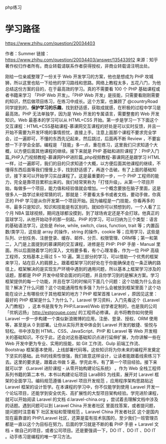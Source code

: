 php练习

# 学习路径
https://www.zhihu.com/question/20034403

作者：Summer
链接：https://www.zhihu.com/question/20034403/answer/135433912
来源：知乎
著作权归作者所有。商业转载请联系作者获得授权，非商业转载请注明出处。

刚给一位亲戚整理了一份关于 Web 开发学习的方案，他也是想成为 PHP 攻城狮，所以这里也贴一下给他的学习路线和思路。网络上教程太多，五花八门，为他总结这份方案的目的，在于最高效的学习。真的不需要看 100 个 PHP 基础课程或者书籍来学习 「PHP Web 开发」。「PHP Web 开发」是技能，只需要看刚刚需要的知识，然后做项目练习，在练习中成长。这个方案，也兼顾了 @countryRoad 同学提到的，**保护学习的乐趣**，找到舒适感，获取成就感，在积极的过程中学习是最高效。PHP 无法单独学，因为是 Web 开发的专属语言，需要整套的 Web 开发知识。Web 最基本的学习可以从 HTML+CSS 开始。第一步是学习一下下面这个交互课程：HTML+CSS基础课程-慕课网交互课程的好处是可以实时反馈，并且一开始不需要为开发环境的事情担忧，直接上手。注意上面那个课程不要求完全学会，过一遍即可，不懂的东西先记起来，然后跳过，后面再不断 Review ，不要妄想一下子学会全部。编程是 「技能」多一点，重在练习，这里我们只求知道个大概，以方便后面其他课程的继续。接下来就是 PHP 基础和进阶课程了：PHP入门篇_PHP入门视频教程-慕课网PHP进阶篇_php视频教程-慕课网还是跟学习 HTML 一样，过一遍即可，我们的目的只求知道个大概，以方便后面其他课程的继续，不懂得东西后面等我们慢慢上手，找到舒适感了，再逐个击破。有了上面的基础知识，接下来可以开始学习实战课程了。这是最重要的一步，一个 PHP 工程师的能力，完全是靠项目累积出来的。我们经常笑称为「打怪升级」，从第一个项目开始，每做多一个项目，能力值和经验值就会增加。一个概念要放在脑子里面，这是很多人一路学过来经常猜的坑，那就是：不要看太多书或者文档，要动手做，你真正的 PHP 学习是从你开发第一个项目开始。因为编程是一门技能，你看再多的书，最多只是知识，知识和技能是有区别的。就如你可以预想到的，一个人看了三个月 NBA 篮球视频，期间连球都没摸到，到了球场肯定还是不会打球。他真正的篮球学习，从他开始动手的那一刻起。PHP 的学习，可以归纳为三个类型：语言的基础语法学习，这些是 ifelse, while, switch, class, function, trait 等；内置函数/类学习，这些是 array 的操作，string 的操作，cookie 等；应用学习，这些是队列、计划任务、注册登录、缓存、邮件、分页、权限管理、ORM等；第一和第二，入门是上面提到的慕课网的交互课程，进修是在 PHP: PHP 手册 - Manual 里面。所以后面随着学习的深入，文档要多看，有个心理准备，作为一位 PHP 高级工程师，文档基本上得过 5 ~ 10 遍。第三部分的学习，可以借助一个优秀的框架来学习，站在巨人的肩膀上。跟着框架学习的好处在于你能确保走在一条正确的路径上，框架解决的是实现生产环境中遇到的通用问题，所以基本上框架学习涉及的话题，那都是 PHP 开发中经常会面对的问题，并且你学习到的是解决方案。学习框架提供的每一个功能，并且在学习的时候问下面几个问题：这个功能为什么会出现？解决了什么问题？这个功能通用性有多强？为什么会被放到框架里面？这个功能在设计上有哪些优于其他框架的地方？PHP 框架首推 Laravel ，原因见这里： 最好的 PHP 框架是什么？为什么？。Laravel 学习资料，入门先看这个《Laravel 入门教程》 ，这本书是我专为 PHP/Laravel/Web 初学者定制的，也是我的公司 「优帆远扬」 http://estgroupe.com/  的工程师必修课。 此书将教你如何使用 Laravel 一步一步构建一个类似新浪微博的应用，注册、登录、授权、ORM 使用等，甚至是从 0 到部署。让你从实际开发中体会到 Laravel 开发的敏捷、愉悦与轻松。书中涉及到 HTML、CSS、JavaScript、PHP 和 Laravel 等 Web 开发相关的基础知识。不仅于此，还会对这些基础知识点进行延伸扩展，为你讲解一些在 Web 开发中更为专业、实用的技能，如 Git 工作流、Gulp 前端工作流、Bootstrap 框架基本使用，上线部署代码等。这些知识将为你未来的编程开发奠定下坚实的基础。此书的线索性很强，我们故意这样设计，让读者能跟着线索练习下去。这里的要求是，跟着此书做 5 遍。学完此书，有了第一个项目经验。接下来就可以学 《Laravel 进阶课程 - 从零开始构建论坛系统》 。作为 Web 全栈工程师系列书籍的第二本书，本书以构建论坛项目 LaraBBS 为线索，展开对 Laravel 框架的全面学习。编码规范遵循 Laravel 项目开发规范 ，应用程序架构思路贴近 Laravel 框架的设计哲学。在本课程的学习中，你不仅能学到使用 Laravel 开发一个论坛项目，还能学到安全优先、高扩展性的大型项目架构经验。学完进阶课程，就可以开始阅读 Laravel 的文档 d.laravel-china.org ，尝试着去理解文档中涉及的话题。遇到问题可以到 Laravel China 开发者社区 里面找答案，或者提问题，提问题时注意看下 社区发帖和管理规范 。Laravel China 开发者社区 这个是国内现在最靠谱的 PHP/Laravel 社区，还算是蛮有技术氛围的，至少我们一班管理员都是一直以这个为目标在努力。后面的学习就是不断的看 PHP 手册 + Laravel 文档 + 做自己的项目，或者公司项目。还是要强调一下，DO IT 、DO IT 、DO IT 。动手练习是编程的唯一学习方法。
